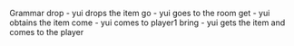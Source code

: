 Grammar
drop <item> - yui drops the item
go <room> - yui goes to the room
get <item> - yui obtains the item
come - yui comes to player1
bring <item> - yui gets the item and comes to the player